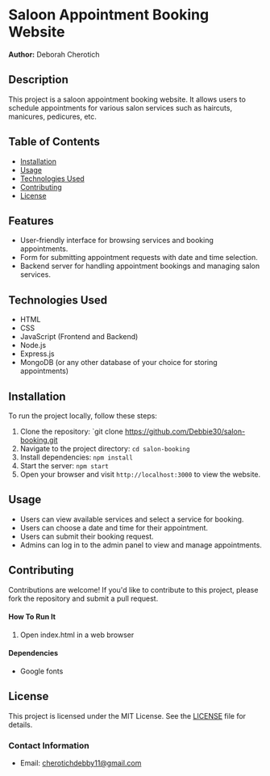 # Saloon Appointment Booking Website

**Author:** Deborah Cherotich

## Description
This project is a saloon appointment booking website. It allows users to schedule appointments for various salon services such as haircuts, manicures, pedicures, etc.

## Table of Contents
- [Installation](#installation)
- [Usage](#usage)
- [Technologies Used](#technologies-used)
- [Contributing](#contributing)
- [License](#license)

## Features
- User-friendly interface for browsing services and booking appointments.
- Form for submitting appointment requests with date and time selection.
- Backend server for handling appointment bookings and managing salon services.

## Technologies Used
- HTML
- CSS
- JavaScript (Frontend and Backend)
- Node.js
- Express.js
- MongoDB (or any other database of your choice for storing appointments)

## Installation
To run the project locally, follow these steps:
1. Clone the repository: `git clone https://github.com/Debbie30/salon-booking.git
2. Navigate to the project directory: `cd salon-booking`
3. Install dependencies: `npm install`
4. Start the server: `npm start`
5. Open your browser and visit `http://localhost:3000` to view the website.

## Usage
- Users can view available services and select a service for  booking.
- Users can choose a date and time for their appointment.
- Users can submit their booking request.
- Admins can log in to the admin panel to view and manage appointments.

## Contributing
Contributions are welcome! If you'd like to contribute to this project, please fork the repository and submit a pull request.

#### How To Run It
1. Open index.html in a web browser

#### Dependencies
- Google fonts

## License
This project is licensed under the MIT License. See the [LICENSE](LICENSE) file for details.

### Contact Information
- Email: cherotichdebby11@gmail.com
